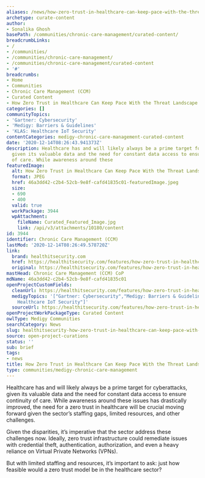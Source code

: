 ```yaml
---
aliases: /news/how-zero-trust-in-healthcare-can-keep-pace-with-the-threat-landscape
archetype: curate-content
author:
- Sonalika Ghosh
basePath: /communities/chronic-care-management/curated-content/
breadcrumbLinks:
- /
- /communities/
- /communities/chronic-care-management/
- /communities/chronic-care-management/curated-content
- '#'
breadcrumbs:
- Home
- Communities
- Chronic Care Management (CCM)
- Curated Content
- How Zero Trust in Healthcare Can Keep Pace With the Threat Landscape
categories: []
communityTopics:
- 'Gartner: Cybersecurity'
- 'Medigy: Barriers & Guidelines'
- 'KLAS: Healthcare IoT Security'
contentCategories: medigy-chronic-care-management-curated-content
date: '2020-12-14T08:26:43.941373Z'
description: Healthcare has and will likely always be a prime target for cyberattacks,
  given its valuable data and the need for constant data access to ensure continuity
  of care. While awareness around these
featuredImage:
  alt: How Zero Trust in Healthcare Can Keep Pace With the Threat Landscape
  format: JPEG
  href: 46a3dd42-c2b4-52cb-9e8f-cafd41835c01-featuredImage.jpeg
  size:
  - 690
  - 400
  valid: true
  workPackage: 3944
  wpAttachment:
    fileName: Curated_Featured_Image.jpg
    link: /api/v3/attachments/10180/content
id: 3944
identifier: Chronic Care Management (CCM)
lastMod: '2020-12-14T08:26:49.578720Z'
link:
  brand: healthitsecurity.com
  href: https://healthitsecurity.com/features/how-zero-trust-in-healthcare-can-keep-pace-with-the-threat-landscape
  original: https://healthitsecurity.com/features/how-zero-trust-in-healthcare-can-keep-pace-with-the-threat-landscape
mastHead: Chronic Care Management (CCM) CoP
mdName: 46a3dd42-c2b4-52cb-9e8f-cafd41835c01
openProjectCustomFields:
  cleanUrl: https://healthitsecurity.com/features/how-zero-trust-in-healthcare-can-keep-pace-with-the-threat-landscape
  medigyTopics: '["Gartner: Cybersecurity","Medigy: Barriers & Guidelines","KLAS:
    Healthcare IoT Security"]'
  sourceUrl: https://healthitsecurity.com/features/how-zero-trust-in-healthcare-can-keep-pace-with-the-threat-landscape
openProjectWorkPackageType: Curated Content
owlType: Medigy Communities
searchCategory: News
slug: healthitsecurity-how-zero-trust-in-healthcare-can-keep-pace-with-the-threat-landscape
source: open-project-curations
status: ''
sub: brief
tags:
- news
title: How Zero Trust in Healthcare Can Keep Pace With the Threat Landscape
type: communities/medigy-chronic-care-management
---
```


<p>Healthcare has and will likely always be a prime target for cyberattacks, given its valuable data and the need for constant data access to ensure continuity of care. While awareness around these issues has drastically improved, the need for a zero trust in healthcare will be crucial moving forward given the sector’s staffing gaps, limited resources, and other challenges.&nbsp;</p><p>Given the disparities,&nbsp;it’s&nbsp;imperative that the sector address these challenges now. Ideally,&nbsp;zero&nbsp;trust infrastructure could remediate issues with credential theft,&nbsp;authentication, authorization, and even a heavy reliance on Virtual Private Networks (VPNs).&nbsp;</p><p>But with limited staffing and resources,&nbsp;it’s&nbsp;important to ask: just how feasible would a zero trust&nbsp;model&nbsp;be in the healthcare sector?&nbsp;</p>